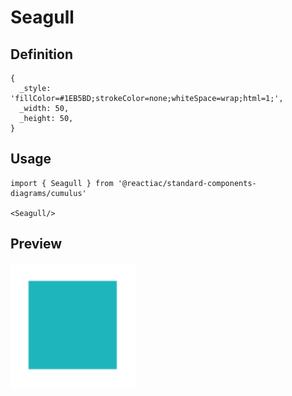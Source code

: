 # Seagull

## Definition

```
{
  _style: 'fillColor=#1EB5BD;strokeColor=none;whiteSpace=wrap;html=1;',
  _width: 50,
  _height: 50,
}
```

## Usage

```
import { Seagull } from '@reactiac/standard-components-diagrams/cumulus'

<Seagull/>
```

## Preview

<img src="./seagull.png" width="200"/>
